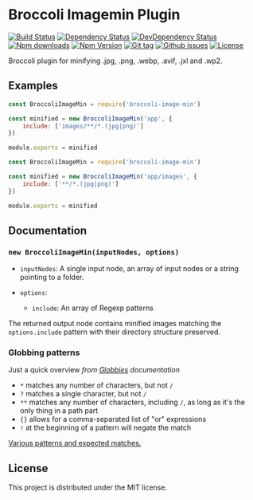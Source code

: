 # Broccoli Imagemin Plugin

[![Build Status](https://travis-ci.org/stfsy/broccoli-image-min.svg)](https://travis-ci.org/stfsy/broccoli-image-min)
[![Dependency Status](https://img.shields.io/david/stfsy/broccoli-image-min.svg)](https://github.com/stfsy/broccoli-image-min/blob/master/package.json)
[![DevDependency Status](https://img.shields.io/david/dev/stfsy/broccoli-image-min.svg)](https://github.com/stfsy/broccoli-image-min/blob/master/package.json)
[![Npm downloads](https://img.shields.io/npm/dm/broccoli-image-min.svg)](https://www.npmjs.com/package/broccoli-image-min)
[![Npm Version](https://img.shields.io/npm/v/broccoli-image-min.svg)](https://www.npmjs.com/package/broccoli-image-min)
[![Git tag](https://img.shields.io/github/tag/stfsy/broccoli-image-min.svg)](https://github.com/stfsy/broccoli-image-min/releases)
[![Github issues](https://img.shields.io/github/issues/stfsy/broccoli-image-min.svg)](https://github.com/stfsy/broccoli-image-min/issues)
[![License](https://img.shields.io/npm/l/broccoli-image-min.svg)](https://github.com/stfsy/broccoli-image-min/blob/master/LICENSE)


Broccoli plugin for minifying .jpg, .png, .webp, .avif, .jxl and .wp2.

## Examples

```js
const BroccoliImageMin = require('broccoli-image-min')

const minified = new BroccoliImageMin('app', {
    include: ['images/**/*.(jpg|png)']
})

module.exports = minified
```

```js
const BroccoliImageMin = require('broccoli-image-min')

const minified = new BroccoliImageMin('app/images', {
    include: ['**/*.(jpg|png)']
})

module.exports = minified
```


## Documentation

### `new BroccoliImageMin(inputNodes, options)`

* `inputNodes`: A single input node, an array of input nodes or a string pointing to a folder.

* `options`:

    * `include`: An array of Regexp patterns 


The returned output node contains minified images matching the `options.include` pattern with their directory structure preserved.

### Globbing patterns

Just a quick overview *from [Globbies](https://github.com/sindresorhus/globby) documentation* 

- `*` matches any number of characters, but not `/`
- `?` matches a single character, but not `/`
- `**` matches any number of characters, including `/`, as long as it's the only thing in a path part
- `{}` allows for a comma-separated list of "or" expressions
- `!` at the beginning of a pattern will negate the match

[Various patterns and expected matches.](https://github.com/sindresorhus/multimatch/blob/master/test.js)

## License

This project is distributed under the MIT license.